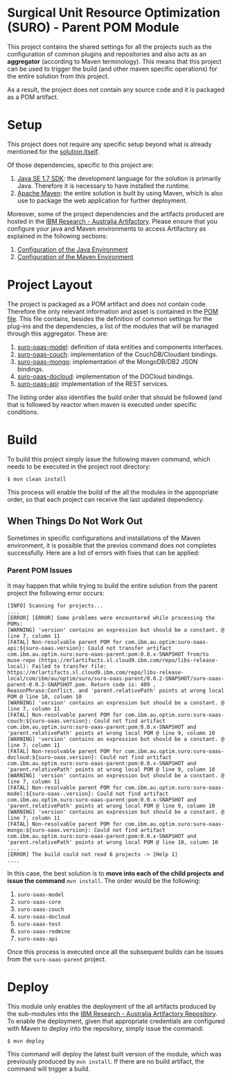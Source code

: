 Surgical Unit Resource Optimization (SURO) - Parent POM Module
==============================================================

This project contains the shared settings for all the projects such as the configuration of common plugins and repositories and also acts as an __aggregator__ (according to Maven terminology). This means that this project can be used to trigger the build (and other maven specific operations) for the entire solution from this project.

As a result, the project does not contain any source code and it is packaged as a POM artifact. 

Setup
=====

This project does not require any specific setup beyond what is already mentioned for the [solution itself](../README.md).

Of those dependencies, specific to this project are:

1. [Java SE 1.7 SDK](http://www.oracle.com/technetwork/java/javase/downloads/jdk7-downloads-1880260.html): the development 
language for the solution is primarily Java. Therefore it is necessary to have installed the runtime.
2. [Apache Maven](https://maven.apache.org): the entire solution is built by using Maven, which is also use to package the 
web application for further deployment.

Moreover, some of the project dependencies and the artifacts produced are hosted in the [IBM Research - Australia Artifactory](https://mrlartifacts.sl.cloud9.ibm.com). 
Please ensure that you configure your java and Maven environments to access Artifactory as explained in the following sections:

1. [Configuration of the Java Environment](https://mrlartifacts.sl.cloud9.ibm.com/ssl.shtml)
2. [Configuration of the Maven Environment](https://mrlartifacts.sl.cloud9.ibm.com/repository.shtml)

Project Layout
==============

The project is packaged as a POM artifact and does not contain code. Therefore the only relevant information and asset is 
contained in the [POM file](pom.xml). This file contains, besides the definition of common settings for the plug-ins and
the dependencies, a list of the modules that will be managed through this aggregator. These are:

1. [suro-oaas-model](../../tree/master/suro-oaas-model/README.md): definition of data entities and components interfaces.
2. [suro-oaas-couch](../../tree/master/suro-oaas-couch/README.md): implementation of the CouchDB/Cloudant bindings.
3. [suro-oaas-mongo](../../tree/master/suro-oaas-mongo/README.md): implementation of the MongoDB/DB2 JSON bindings.
4. [suro-oaas-docloud](../../tree/master/suro-oaas-docloud/README.md): implementation of the DOCloud bindings.
6. [suro-oaas-api](../../tree/master/suro-oaas-api/README.md): implementation of the REST services.

The listing order also identifies the build order that should be followed (and that is followed by reactor when maven is 
executed under specific conditions.

Build
=====

To build this project simply issue the following maven command, which needs to be executed in the project root directory:

    $ mvn clean install
    
This process will enable the build of the all the modules in the appropriate order, so that each project can receive the
last updated dependency.

## When Things Do Not Work Out

Sometimes in specific configurations and installations of the Maven environment, it is possible that the previos command
does not completes successfully. Here are a list of errors with fixes that can be applied:

### Parent POM Issues 

It may happen that while trying to build the entire solution from the parent project the following error occurs:

```
[INFO] Scanning for projects...
....
[ERROR] [ERROR] Some problems were encountered while processing the POMs:
[WARNING] 'version' contains an expression but should be a constant. @ line 7, column 11
[FATAL] Non-resolvable parent POM for com.ibm.au.optim:suro-oaas-api:${suro-oaas.version}: Could not transfer artifact com.ibm.au.optim.suro:suro-oaas-parent:pom:0.0.x-SNAPSHOT from/to muse-repo (https://mrlartifacts.sl.cloud9.ibm.com/repo/libs-release-local): Failed to transfer file: https://mrlartifacts.sl.cloud9.ibm.com/repo/libs-release-local/com/ibm/au/optim/suro/suro-oaas-parent/0.0.2-SNAPSHOT/suro-oaas-parent-0.0.2-SNAPSHOT.pom. Return code is: 409 , ReasonPhrase:Conflict. and 'parent.relativePath' points at wrong local POM @ line 10, column 10
[WARNING] 'version' contains an expression but should be a constant. @ line 7, column 11
[FATAL] Non-resolvable parent POM for com.ibm.au.optim.suro:suro-oaas-couch:${suro-oaas.version}: Could not find artifact com.ibm.au.optim.suro:suro-oaas-parent:pom:0.0.x-SNAPSHOT and 'parent.relativePath' points at wrong local POM @ line 9, column 10
[WARNING] 'version' contains an expression but should be a constant. @ line 7, column 11
[FATAL] Non-resolvable parent POM for com.ibm.au.optim.suro:suro-oaas-docloud:${suro-oaas.version}: Could not find artifact com.ibm.au.optim.suro:suro-oaas-parent:pom:0.0.x-SNAPSHOT and 'parent.relativePath' points at wrong local POM @ line 9, column 10
[WARNING] 'version' contains an expression but should be a constant. @ line 7, column 11
[FATAL] Non-resolvable parent POM for com.ibm.au.optim.suro:suro-oaas-model:${suro-oaas-.version}: Could not find artifact com.ibm.au.optim.suro:suro-oaas-parent:pom:0.0.x-SNAPSHOT and 'parent.relativePath' points at wrong local POM @ line 9, column 10
[WARNING] 'version' contains an expression but should be a constant. @ line 7, column 11
[FATAL] Non-resolvable parent POM for com.ibm.au.optim.suro:suro-oaas-mongo:${suro-oaas.version}: Could not find artifact com.ibm.au.optim.suro:suro-oaas-parent:pom:0.0.x-SNAPSHOT and 'parent.relativePath' points at wrong local POM @ line 10, column 10
....
[ERROR] The build could not read 6 projects -> [Help 1]
....
```

In this case, the best solution is to __move into each of the child projects and issue the command__ `mvn install`. The order would be the following:

1. `suro-oaas-model`
2. `suro-oaas-core`
3. `suro-oaas-couch`
4. `suro-oaas-docloud`
5. `suro-oaas-test`
6. `suro-oaas-redmine`
7. `suro-oaas-api`

Once this process is executed once all the subsequent builds can be issues from the `suro-oaas-parent` project.


Deploy
======

This module only enables the deployment of the all artifacts produced by the sub-modules into the [IBM Research - Australia 
Artifactory Repository](https://mrlartifacts.sl.cloud9.ibm.com/). To enable the deployment, given that appropriate credentials
are configured with Maven to deploy into the repository, simply issue the command:

    $ mvn deploy
    
This command will deploy the latest built version of the module, which was previously produced by `mvn install`. If there are
no build artifact, the command will trigger a build.
